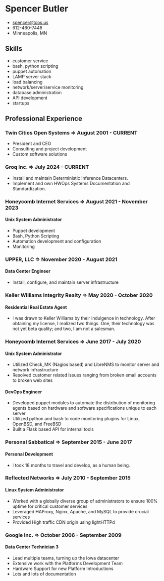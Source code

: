 # Spencer Butler
- spencer@tcos.us
- 612-460-7448
- Minneapolis, MN

## Skills
- customer service
- bash, python scripting
- puppet automation
- LAMP server stack
- load balancing
- network/server/service monitoring
- database administration
- API development
- startups

## Professional Experience
### Twin Cities Open Systems => August 2001 - CURRENT
- President and CEO
- Consulting and project development
- Custom software solutions

### Groq Inc. => July 2024 - CURRENT
- Install and maintain Deterministic Inference Datacenters.
- Implement and own HWOps Systems Documentation and Standardization.

### Honeycomb Internet Services => August 2021 - November 2023
#### Unix System Administrator
- Puppet development
- Bash, Python Scripting
- Automation development and configuration
- Monitoring

### UPPER, LLC => November 2020 - August 2021
#### Data Center Engineer
- Install, configure, and maintain server infrastructure

### Keller Williams Integrity Realty => May 2020 - October 2020
#### Residential Real Estate Agent
- I was drawn to Keller Williams by their indulgence in technology. After obtaining my license, I realized two things. One, their technology was not yet beta quality; and two, I am not a salesman.

### Honeycomb Internet Services => June 2017 - July 2020
#### Unix System Administrator
- Utilized Check_MK (Nagios based) and LibreNMS to monitor server and network infrastructure
- Resolved customer related issues ranging from broken email accounts to broken web sites

#### DevOps Engineer
- Developed puppet modules to automate the distribution of monitoring agents based on hardware and software specifications unique to each server
- Utilized python and bash to code monitoring plugins for Linux, OpenBSD, and FreeBSD
- Built a Flask based API for internal tools

### Personal Sabbatical => September 2015 - June 2017
#### Personal Development
- I took 18 months to travel and develop, as a human being.

### Reflected Networks => July 2010 - September 2015
#### Linux System Administrator
- Worked with a globally diverse group of administrators to ensure 100% uptime for critical customer services
- Leveraged HAProxy, Nginx, Apache, and MySQL to provide crucial services
- Provided High traffic CDN origin using lightHTTPd

### Google Inc. => October 2006 - September 2009
#### Data Center Technician 3
- Lead multiple teams, turning up the Iowa datacenter
- Extensive work with the Platforms Development Team
- Hardware Support for new Platform Introductions
- Lots and lots of documentation
